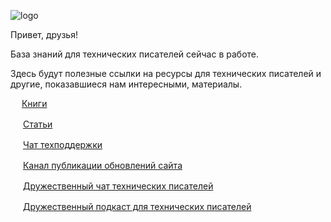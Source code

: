 ![logo](/assets/logo.jpg)

Привет, друзья!

База знаний для технических писателей сейчас в работе.

Здесь будут полезные ссылки на ресурсы для технических писателей и другие, показавшиеся нам интересными, материалы.

<img src="https://raw.githubusercontent.com/FortAwesome/Font-Awesome/6.x/svgs/solid/book.svg" width="14"> [Книги](./books.md)

<i class="fa-regular fa-newspaper"></i>

<img src="https://raw.githubusercontent.com/FortAwesome/Font-Awesome/6.x/svgs/solid/newspaper.svg" width="16"> [Статьи](./articles.md)

<img src="https://raw.githubusercontent.com/FortAwesome/Font-Awesome/6.x/svgs/solid/telegram.svg" width="16"> [Чат техподдержки](https://t.me/+aRIgLMsXxxJiYTQy)

<img src="https://raw.githubusercontent.com/FortAwesome/Font-Awesome/6.x/svgs/solid/telegram.svg" width="16"> [Канал публикации обновлений сайта](https://t.me/techwriterknowledgebase)

<img src="https://raw.githubusercontent.com/FortAwesome/Font-Awesome/6.x/svgs/solid/telegram.svg" width="16"> [Дружественный чат технических писателей](https://t.me/technicalwriters)

<img src="https://raw.githubusercontent.com/FortAwesome/Font-Awesome/6.x/svgs/solid/telegram.svg" width="16"> [Дружественный подкаст для технических писателей](https://t.me/techwritersays)
